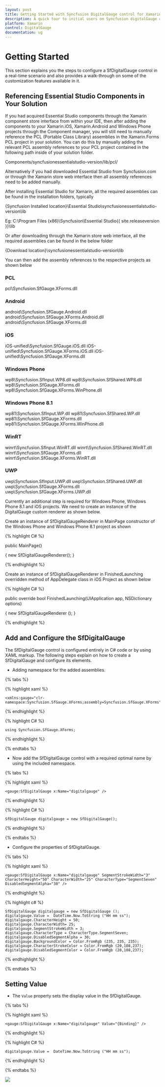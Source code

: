 ```yaml
---
layout: post
title: Getting Started with Syncfusion DigitalGauge control for Xamarin.Forms
description: A quick tour to initial users on Syncfusion digitalGauge control for Xamarin.Forms platform
platform: Xamarin
control: DigitalGauge
documentation: ug
---
```


# Getting Started

This section explains you the steps to configure a SfDigitalGauge control in a real-time scenario and also provides a walk-through on some of the customization features available in it.

## Referencing Essential Studio Components in Your Solution	

If you had acquired Essential Studio components through the Xamarin component store interface from within your IDE, then after adding the components to your Xamarin.iOS, Xamarin.Android and Windows Phone projects through the Component manager, you will still need to manually reference the PCL (Portable Class Library) assemblies in the Xamarin.Forms PCL project in your solution. You can do this by manually adding the relevant PCL assembly references to your PCL project contained in the following path inside of your solution folder.

Components/syncfusionessentialstudio-version/lib/pcl/

Alternatively if you had downloaded Essential Studio from Syncfusion.com or through the Xamarin store web interface then all assembly references need to be added manually.

After installing Essential Studio for Xamarin, all the required assemblies can be found in the installation folders, typically

{Syncfusion Installed location}\Essential Studio\syncfusionessentialstudio-version\lib

Eg: C:\Program Files (x86)\Syncfusion\Essential Studio\{{ site.releaseversion }}\lib

Or after downloading through the Xamarin store web interface, all the required assemblies can be found in the below folder

{Download location}\syncfusionessentialstudio-version\lib

You can then add the assembly references to the respective projects as shown below


### PCL 
pcl\Syncfusion.SfGauge.XForms.dll


### Android 
android\Syncfusion.SfGauge.Android.dll
android\Syncfusion.SfGauge.XForms.Android.dll
android\Syncfusion.SfGauge.XForms.dll

### iOS 
iOS-unified\Syncfusion.SfGauge.iOS.dll
iOS-unified\Syncfusion.SfGauge.XForms.iOS.dll
iOS-unified\Syncfusion.SfGauge.XForms.dll

### Windows Phone
wp8\Syncfusion.SfInput.WP8.dll
wp8\Syncfusion.SfShared.WP8.dll
wp8\Syncfusion.SfGauge.XForms.dll
wp8\Syncfusion.SfGauge.XForms.WinPhone.dll

### Windows Phone 8.1
wp81\Syncfusion.SfInput.WP.dll
wp81\Syncfusion.SfShared.WP.dll
wp81\Syncfusion.SfGauge.XForms.dll
wp81\Syncfusion.SfGauge.XForms.WinPhone.dll

### WinRT 
winrt\Syncfusion.SfInput.WinRT.dll
winrt\Syncfusion.SfShared.WinRT.dll
winrt\Syncfusion.SfGauge.XForms.dll
winrt\Syncfusion.SfGauge.XForms.WinRT.dll

### UWP 
uwp\Syncfusion.SfInput.UWP.dll
uwp\Syncfusion.SfShared.UWP.dll
uwp\Syncfusion.SfGauge.XForms.dll
uwp\Syncfusion.SfGauge.XForms.UWP.dll


Currently an additional step is required for Windows Phone, Windows Phone 8.1 and iOS projects. We need to create an instance of the DigitalGauge custom renderer as shown below. 

Create an instance of SfDigitalGaugeRenderer in MainPage constructor of the Windows Phone and Windows Phone 8.1 project as shown 

{% highlight C# %}

public MainPage()

{
    new SfDigitalGaugeRenderer();
}

{% endhighlight %}

Create an instance of SfDigitalGaugeRenderer in FinishedLaunching overridden method of AppDelegate class in iOS Project as shown below

{% highlight C# %}

public override bool FinishedLaunching(UIApplication app, NSDictionary options)

{
    new SfDigitalGaugeRenderer ();
}	

{% endhighlight %}

## Add and Configure the SfDigitalGauge

The SfDigitalGauge control is configured entirely in C# code or by using XAML markup. The following steps explain on how to create a SfDigitalGauge and configure its elements.

* Adding namespace for the added assemblies. 

{% tabs %}

{% highlight xaml %}

	<xmlns:gauge="clr-namespace:Syncfusion.SfGauge.XForms;assembly=Syncfusion.SfGauge.XForms"/>

{% endhighlight %}

{% highlight C# %}

	using Syncfusion.SfGauge.XForms; 

{% endhighlight %}

{% endtabs %}

* Now add the SfDigitalGauge control with a required optimal name by using the included namespace.

{% tabs %}

{% highlight xaml %}

	<gauge:SfDigitalGauge x:Name="digitalgauge" />
	
{% endhighlight %}

{% highlight C# %}

	SfDigitalGauge digitalgauge = new SfDigitalGauge(); 

{% endhighlight %}

{% endtabs %}

* Configure the properties of SfDigitalGauge.

{% tabs %}

{% highlight xaml %}

	<gauge:SfDigitalGauge x:Name="digitalgauge" SegmentStrokeWidth="3" CharacterHeight="50" CharacterWidth="25" CharacterType="SegmentSeven" DisabledSegmentAlpha="30" />

{% endhighlight %}

{% highlight c# %}

	SfDigitalGauge digitalgauge = new SfDigitalGauge ();
	digitalgauge.Value =  DateTime.Now.ToString ("HH mm ss");
	digitalgauge.CharacterHeight = 50;
	digitalgauge.CharacterWidth= 25;
	digitalgauge.SegmentStrokeWidth = 3;
	digitalgauge.CharacterType = CharacterType.SegmentSeven;
	digitalgauge.DisabledSegmentAlpha = 30;
	digitalgauge.BackgroundColor = Color.FromRgb (235, 235, 235);
	digitalgauge.CharacterStrokeColor = Color.FromRgb (20,108,237);
	digitalgauge.DisabledSegmentColor = Color.FromRgb (20,108,237);

{% endhighlight %}

{% endtabs %}

## Setting Value

* The `Value` property sets the display value in the SfDigitalGauge.

{% tabs %}

{% highlight xaml %}

	<gauge:SfDigitalGauge x:Name="digitalgauge" Value="{Binding}" />

{% endhighlight %}

{% highlight C# %}

    digitalgauge.Value =  DateTime.Now.ToString ("HH mm ss");

{% endhighlight %}

{% endtabs %}

![](Getting-Started_images/gettingstarted.png)